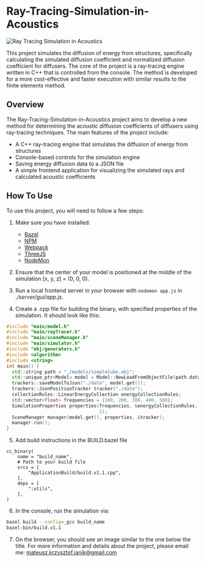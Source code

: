 # Ray-Tracing-Simulation-in-Acoustics

![Ray Tracing Simulation in Acoustics](https://i.imgur.com/TXBQoQc.jpg)

This project simulates the diffusion of energy from structures, specifically calculating the simulated diffusion coefficient and normalized diffusion coefficient for diffusers. The core of the project is a ray-tracing engine written in C++ that is controlled from the console. The method is developed for a more cost-effective and faster execution with similar results to the finite elements method.

## Overview

The Ray-Tracing-Simulation-in-Acoustics project aims to develop a new method for determining the acoustic diffusion coefficients of diffusers using ray-tracing techniques. The main features of the project include:

- A C++ ray-tracing engine that simulates the diffusion of energy from structures
- Console-based controls for the simulation engine
- Saving energy diffusion data to a JSON file
- A simple frontend application for visualizing the simulated rays and calculated acoustic coefficients

## How To Use

To use this project, you will need to follow a few steps:

1. Make sure you have installed:
   - [Bazel](https://bazel.build/)
   - [NPM](https://www.npmjs.com/)
   - [Webpack](https://webpack.js.org/)
   - [ThreeJS](https://threejs.org/)
   - [NodeMon](https://www.npmjs.com/package/nodemon)

2. Ensure that the center of your model is positioned at the middle of the simulation [x, y, z] = (0, 0, 0).

3. Run a local frontend server in your browser with `nodemon app.js` in *./server/gui/app.js*.

4. Create a .cpp file for building the binary, with specified properties of the simulation. It should look like this:

```cpp
#include "main/model.h"
#include "main/rayTracer.h"
#include "main/sceneManager.h"
#include "main/simulator.h"
#include "obj/generators.h"
#include <algorithm>
#include <string>
int main() {
  std::string path = "./models/simpleCube.obj";
  std::unique_ptr<Model> model = Model::NewLoadFromObjectFile(path.data());
  trackers::saveModelToJson("./data", model.get());
  trackers::JsonPositionTracker tracker("./data");
  collectionRules::LinearEnergyCollection energyCollectionRules;
  std::vector<float> frequencies = {100, 200, 300, 400, 500};
  SimulationProperties properties(frequencies, &energyCollectionRules, 500, 37,
                                  1);
  SceneManager manager(model.get(), properties, &tracker);
  manager.run();
}
```
5. Add build instructions in the BUILD.bazel file
```bazel
cc_binary(
    name = "build_name",
    # Path to your build file
    srcs = [
        "ApplicationBuild/build.v1.1.cpp",
    ],
    deps = [
        ":utils",
    ],
)
```
6. In the console, run the simulation via:
```bash
bazel build --config=_gcc build_name
bazel-bin/build.v1.1
```
7. On the browser, you should see an image similar to the one below the title.
For more information and details about the project, please email me: 
mateusz.krzysztof.janik@gmail.com

